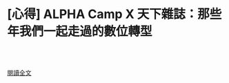 # [心得] ALPHA Camp X 天下雜誌：那些年我們一起走過的數位轉型

<!--more-->
<!--266-->
<br><br/>

[閱讀全文](https://pjchender.blogspot.com/2021/04/alpha-camp-x.html)

